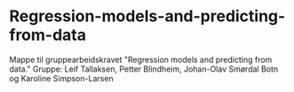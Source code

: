 # Regression-models-and-predicting-from-data
Mappe til gruppearbeidskravet "Regression models and predicting from data."
Gruppe: Leif Tallaksen, Petter Blindheim, Johan-Olav Smørdal Botn og Karoline Simpson-Larsen
